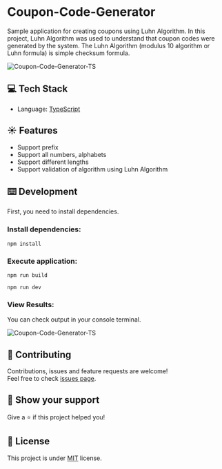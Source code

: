 # Coupon-Code-Generator
Sample application for creating coupons using Luhn Algorithm. In this project, Luhn Algorithm was used to understand that coupon codes were generated by the system. The Luhn Algorithm (modulus 10 algorithm or Luhn formula) is simple checksum formula.

![Coupon-Code-Generator-TS](https://github.com/mehmetnuribolat/Coupon-Code-Generator/assets/145845943/5952a2ef-8472-493a-8356-958ba028e4cc)

## 💻 Tech Stack

- Language: [TypeScript](https://www.typescriptlang.org/)

## ☀️ Features

- Support prefix
- Support all numbers, alphabets
- Support different lengths
- Support validation of algorithm using Luhn Algorithm

## ⌨️ Development

First, you need to install dependencies.

### Install dependencies:

```
npm install
```

### Execute application:

```
npm run build
```
```
npm run dev
```

### View Results:
You can check output in your console terminal.

![Coupon-Code-Generator-TS](https://github.com/mehmetnuribolat/Coupon-Code-Generator/assets/145845943/ba22b420-2329-40fb-8515-7acb93b2977c)

## 🤝 Contributing

Contributions, issues and feature requests are welcome!<br />Feel free to check [issues page](https://github.com/mehmetnuribolat/Coupon-Code-Generator/issues).

## :pray: Show your support

Give a ⭐️ if this project helped you!

## 📝 License

This project is under [MIT](https://github.com/mehmetnuribolat/Coupon-Code-Generator/blob/main/LICENSE) license.

